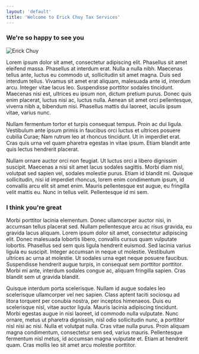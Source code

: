 ```yaml
---
layout: 'default'
title: 'Welcome to Erick Chuy Tax Services'
---
```


### We're so happy to see you

![Erick Chuy](/erick-chuy-accounting/erick-chuy.jpg "Erick Chuy")

Lorem ipsum dolor sit amet, consectetur adipiscing elit. Phasellus sit
amet eleifend massa. Phasellus at interdum erat. Nulla a nulla nibh.
Maecenas tellus ante, luctus eu commodo ut, sollicitudin sit amet magna.
Duis sed interdum tellus. Vivamus sit amet erat aliquam, malesuada ante
id, interdum arcu. Integer vitae lacus leo. Suspendisse porttitor
sodales tincidunt. Maecenas nisi est, ultrices eu ipsum non, dictum
pretium purus. Donec quis enim placerat, luctus nisi ac, luctus nulla.
Aenean sit amet orci pellentesque, viverra nibh a, bibendum nisi.
Phasellus mattis dui laoreet, iaculis ipsum vitae, varius nunc.

Nullam fermentum tortor et turpis consequat tempus. Proin ac dui ligula.
Vestibulum ante ipsum primis in faucibus orci luctus et ultrices posuere
cubilia Curae; Nam rutrum leo at rhoncus tincidunt. Ut in imperdiet
erat. Cras quis urna vel quam pharetra egestas in vitae ipsum. Etiam
blandit ante quis lectus hendrerit placerat.

Nullam ornare auctor orci non feugiat. Ut luctus orci a libero dignissim
suscipit. Maecenas a nisi sit amet lacus sodales sagittis. Morbi diam
nisl, volutpat sed sapien vel, sodales molestie purus. Etiam id blandit
mi. Quisque sollicitudin, nisi id imperdiet rhoncus, lorem enim
condimentum ipsum, id convallis arcu elit sit amet enim. Mauris
pellentesque est augue, eu fringilla velit mattis eu. Nunc in tellus
velit. Pellentesque id mi sem.

### I think you're great

Morbi porttitor lacinia elementum. Donec ullamcorper auctor nisi, in
accumsan tellus placerat sed. Nullam pellentesque arcu ac risus gravida,
eu gravida lacus aliquam. Lorem ipsum dolor sit amet, consectetur
adipiscing elit. Donec malesuada lobortis libero, convallis cursus quam
vulputate lobortis. Phasellus sed sem quis ligula hendrerit euismod. Sed
lacinia varius ligula eu suscipit. Integer accumsan in neque ut
molestie. Vestibulum ultrices ac urna at molestie. Ut sodales urna eget
neque posuere faucibus. Suspendisse hendrerit augue turpis, in consequat
sem porttitor porttitor. Morbi mi ante, interdum sodales congue ac,
aliquam fringilla sapien. Cras blandit sem ut gravida blandit.

Quisque interdum porta scelerisque. Nullam id augue sodales leo
scelerisque ullamcorper vel nec sapien. Class aptent taciti sociosqu ad
litora torquent per conubia nostra, per inceptos himenaeos. Duis eu
scelerisque nisl, vitae auctor ligula. Mauris lacinia adipiscing
tincidunt. Morbi egestas augue in nisi laoreet, id commodo nulla
vulputate. Nunc ornare, metus ut pharetra dignissim, nisl odio
sollicitudin nunc, a porttitor nisl nisi ac nisi. Nulla et volutpat
nulla. Cras vitae nulla purus. Proin aliquam magna condimentum,
consectetur sem sed, varius mauris. Pellentesque fermentum nisl metus,
id accumsan magna vulputate et. Etiam at hendrerit quam. Cras mollis leo
sit amet arcu molestie porttitor.
